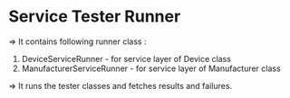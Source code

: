 # Service Tester Runner 

=> It contains following runner class :

1. DeviceServiceRunner  -  for service layer of Device class 
2. ManufacturerServiceRunner  -  for service layer of Manufacturer class 


=> It runs the tester classes and fetches results and failures.

